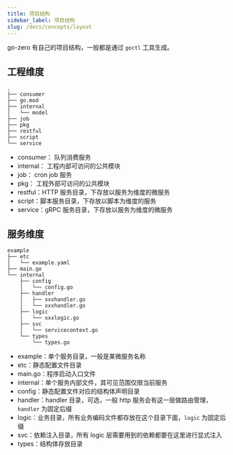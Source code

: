 ```yaml
---
title: 项目结构
sidebar_label: 项目结构
slug: /docs/concepts/layout
---
```


go-zero 有自己的项目结构，一般都是通过 `goctl` 工具生成。

## 工程维度

```
.
├── consumer
├── go.mod
├── internal
│   └── model
├── job
├── pkg
├── restful
├── script
└── service
```

- consumer： 队列消费服务
- internal： 工程内部可访问的公共模块
- job： cron job 服务
- pkg： 工程外部可访问的公共模块
- restful：HTTP 服务目录，下存放以服务为维度的微服务
- script：脚本服务目录，下存放以脚本为维度的服务
- service：gRPC 服务目录，下存放以服务为维度的微服务

## 服务维度

```
example
├── etc
│   └── example.yaml
├── main.go
└── internal
    ├── config
    │   └── config.go
    ├── handler
    │   ├── xxxhandler.go
    │   └── xxxhandler.go
    ├── logic
    │   └── xxxlogic.go
    ├── svc
    │   └── servicecontext.go
    └── types
        └── types.go
```

- example：单个服务目录，一般是某微服务名称
- etc：静态配置文件目录
- main.go：程序启动入口文件
- internal：单个服务内部文件，其可见范围仅限当前服务
- config：静态配置文件对应的结构体声明目录
- handler：handler 目录，可选，一般 http 服务会有这一层做路由管理，`handler` 为固定后缀
- logic：业务目录，所有业务编码文件都存放在这个目录下面，`logic` 为固定后缀
- svc：依赖注入目录，所有 logic 层需要用到的依赖都要在这里进行显式注入
- types：结构体存放目录